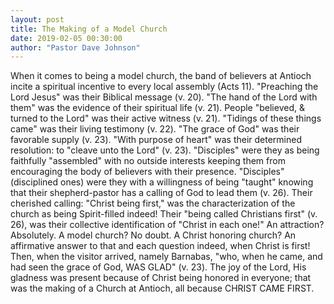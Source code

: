 ```yaml
---
layout: post
title: The Making of a Model Church
date: 2019-02-05 00:30:00
author: "Pastor Dave Johnson"
---
```


When it comes to being a model church, the band of believers at Antioch incite a spiritual incentive to every local assembly (Acts 11). "Preaching the Lord Jesus" was their Biblical message (v. 20). "The hand of the Lord with them" was the evidence of their spiritual life (v. 21). People "believed, & turned to the Lord" was their active witness (v. 21). "Tidings of these things came" was their living testimony (v. 22). "The grace of God" was their favorable supply (v. 23). "With purpose of heart" was their determined resolution: to "cleave unto the Lord" (v. 23). "Disciples" were they as being faithfully "assembled" with no outside interests keeping them from encouraging the body of believers with their presence. "Disciples" (disciplined ones) were they with a willingness of being "taught" knowing that their shepherd-pastor has a calling of God to lead them (v. 26). Their cherished calling: "Christ being first," was the characterization of the church as being Spirit-filled indeed! Their "being called Christians first" (v. 26), was their collective identification of "Christ in each one!" An attraction? Absolutely. A model church? No doubt. A Christ honoring church? An affirmative answer to that and each question indeed, when Christ is first! Then, when the visitor arrived, namely Barnabas, "who, when he came, and had seen the grace of God, WAS GLAD" (v. 23). The joy of the Lord, His gladness was present because of Christ being honored in everyone; that was the making of a Church at Antioch, all because CHRIST CAME FIRST.
